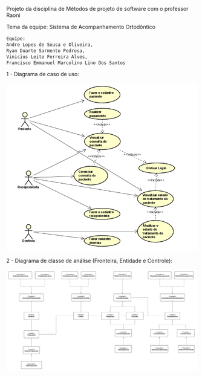 Projeto da disciplina de Métodos de projeto de software com o professor Raoni

Tema da equipe: Sistema de Acompanhamento Ortodôntico

	Equipe: 
	Andre Lopes de Sousa e Oliveira,
	Ryan Duarte Sarmento Pedrosa,
	Vinicius Leite Ferreira Alves,
	Francisco Emmanuel Marcolino Lino Dos Santos

1 - Diagrama de caso de uso:

![Diagrama caso de uso](Documentação/diagramaCasoDeUso.PNG)

2 - Diagrama de classe de análise (Fronteira, Entidade e Controle):

![Diagrama de classe de análise](Documentação/diagramaDeClasseDeAnálise.jpeg)

